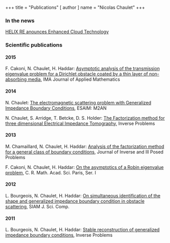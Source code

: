 +++
title = "Publications"
[ author ]
  name = "Nicolas Chaulet"
+++

### In the news
[HELIX RE anounces Enhanced Cloud Technology](https://www.prnewswire.com/news-releases/helix-re-announces-enhanced-cloud-technology-300941682.html?tc=eml_cleartime)

### Scientific publications

#### 2015
F. Cakoni, N. Chaulet, H. Haddar: [Asymptotic analysis of the transmission eigenvalue problem for a Dirichlet obstacle coated by a thin layer of non-absorbing media](https://arxiv.org/abs/1312.1481), IMA Journal of Applied Mathematics

#### 2014
N. Chaulet: [The electromagnetic scattering problem with Generalized Impedance Boundary Conditions](https://arxiv.org/abs/1312.1089), ESAIM: M2AN

N. Chaulet, S. Arridge, T. Betcke, D. S. Holder: [The Factorization method for three dimensional Electrical Impedance Tomography](https://arxiv.org/abs/1312.1479), Inverse Problems

#### 2013
M. Chamaillard, N. Chaulet, H. Haddar: [Analysis of the factorization method for a general class of boundary conditions](https://arxiv.org/abs/1309.3854), Journal of Inverse and Ill Posed Problems

F. Cakoni, N. Chaulet, H. Haddar: [On the asymptotics of a Robin eigenvalue problem](https://arxiv.org/abs/1307.8381), C. R. Math. Acad. Sci. Paris, Ser. I


#### 2012
L. Bourgeois, N. Chaulet, H. Haddar: [On simultaneous identification of the shape and generalized impedance boundary condition in obstacle scattering](https://arxiv.org/abs/1307.6039), SIAM J. Sci. Comp.

#### 2011
L. Bourgeois, N. Chaulet, H. Haddar: [Stable reconstruction of generalized impedance boundary conditions](https://arxiv.org/abs/1307.5746), Inverse Problems
